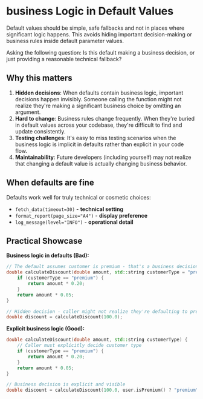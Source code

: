 # business Logic in Default Values

Default values should be simple, safe fallbacks and not in places where significant logic happens. This avoids hiding important decision-making or business rules inside default parameter values.

Asking the following question: Is this default making a business decision, or just providing a reasonable technical fallback?


## Why this matters

1. **Hidden decisions**: When defaults contain business logic, important decisions happen invisibly. Someone calling the function might not realize they're making a significant business choice by omitting an argument.
2. **Hard to change**: Business rules change frequently. When they're buried in default values across your codebase, they're difficult to find and update consistently.
3. **Testing challenges**: It's easy to miss testing scenarios when the business logic is implicit in defaults rather than explicit in your code flow.
4. **Maintainability**: Future developers (including yourself) may not realize that changing a default value is actually changing business behavior.

## When defaults are fine

Defaults work well for truly technical or cosmetic choices:
- `fetch_data(timeout=30)` - **technical setting**
- `format_report(page_size="A4")` - **display preference**
- `log_message(level="INFO")` - **operational detail**

## Practical Showcase

**Business logic in defaults (Bad):**
```cpp
// The default assumes customer is premium - that's a business decision!
double calculateDiscount(double amount, std::string customerType = "premium") {
    if (customerType == "premium") {
        return amount * 0.20;
    }
    return amount * 0.05;
}

// Hidden decision - caller might not realize they're defaulting to premium
double discount = calculateDiscount(100.0);
```

**Explicit business logic (Good):**
```cpp
double calculateDiscount(double amount, std::string customerType) {
    // Caller must explicitly decide customer type
    if (customerType == "premium") {
        return amount * 0.20;
    }
    return amount * 0.05;
}

// Business decision is explicit and visible
double discount = calculateDiscount(100.0, user.isPremium() ? "premium" : "regular");
```

